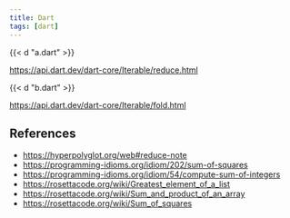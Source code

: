 ```yaml
---
title: Dart
tags: [dart]
---
```


{{< d "a.dart" >}}

<https://api.dart.dev/dart-core/Iterable/reduce.html>

{{< d "b.dart" >}}

<https://api.dart.dev/dart-core/Iterable/fold.html>

## References

- <https://hyperpolyglot.org/web#reduce-note>
- <https://programming-idioms.org/idiom/202/sum-of-squares>
- <https://programming-idioms.org/idiom/54/compute-sum-of-integers>
- <https://rosettacode.org/wiki/Greatest_element_of_a_list>
- <https://rosettacode.org/wiki/Sum_and_product_of_an_array>
- <https://rosettacode.org/wiki/Sum_of_squares>
